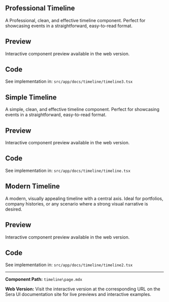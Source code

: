 ## Professional Timeline 
A Professional, clean, and effective timeline component. Perfect for showcasing events in a straightforward, easy-to-read format.

## Preview

Interactive component preview available in the web version.

## Code

See implementation in: `src/app/docs/timeline/timeline3.tsx`

## Simple Timeline
A simple, clean, and effective timeline component. Perfect for showcasing events in a straightforward, easy-to-read format.

## Preview

Interactive component preview available in the web version.

## Code

See implementation in: `src/app/docs/timeline/timeline.tsx`

## Modern Timeline
A modern, visually appealing timeline with a central axis. Ideal for portfolios, company histories, or any scenario where a strong visual narrative is desired.

## Preview

Interactive component preview available in the web version.

## Code

See implementation in: `src/app/docs/timeline/timeline2.tsx`

---

**Component Path:** `timeline\page.mdx`

**Web Version:** Visit the interactive version at the corresponding URL on the Sera UI documentation site for live previews and interactive examples.
